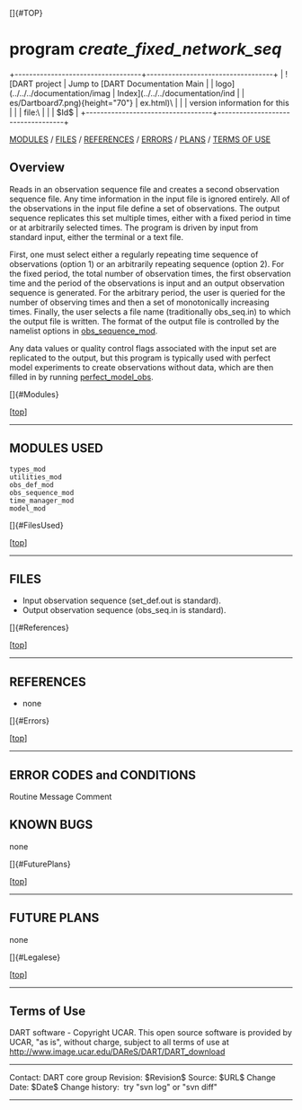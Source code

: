 []{#TOP}

program *create\_fixed\_network\_seq*
=====================================

+-----------------------------------+-----------------------------------+
| ![DART project                    | Jump to [DART Documentation Main  |
| logo](../../../documentation/imag | Index](../../../documentation/ind |
| es/Dartboard7.png){height="70"}   | ex.html)\                         |
|                                   | version information for this      |
|                                   | file:\                            |
|                                   | \$Id\$                            |
+-----------------------------------+-----------------------------------+

[MODULES](#Modules) / [FILES](#FilesUsed) / [REFERENCES](#References) /
[ERRORS](#Errors) / [PLANS](#FuturePlans) / [TERMS OF USE](#Legalese)

Overview
--------

Reads in an observation sequence file and creates a second observation
sequence file. Any time information in the input file is ignored
entirely. All of the observations in the input file define a set of
observations. The output sequence replicates this set multiple times,
either with a fixed period in time or at arbitrarily selected times. The
program is driven by input from standard input, either the terminal or a
text file.

First, one must select either a regularly repeating time sequence of
observations (option 1) or an arbitrarily repeating sequence (option 2).
For the fixed period, the total number of observation times, the first
observation time and the period of the observations is input and an
output observation sequence is generated. For the arbitrary period, the
user is queried for the number of observing times and then a set of
monotonically increasing times. Finally, the user selects a file name
(traditionally obs\_seq.in) to which the output file is written. The
format of the output file is controlled by the namelist options in
[obs\_sequence\_mod](../../modules/observations/obs_sequence_mod.html#Namelist).

Any data values or quality control flags associated with the input set
are replicated to the output, but this program is typically used with
perfect model experiments to create observations without data, which are
then filled in by running
[perfect\_model\_obs](../../../assimilation_code/programs/perfect_model_obs/perfect_model_obs.html).

[]{#Modules}

<div class="top">

\[[top](#)\]

</div>

------------------------------------------------------------------------

MODULES USED
------------

    types_mod
    utilities_mod
    obs_def_mod
    obs_sequence_mod
    time_manager_mod
    model_mod

[]{#FilesUsed}

<div class="top">

\[[top](#)\]

</div>

------------------------------------------------------------------------

FILES
-----

-   Input observation sequence (set\_def.out is standard).
-   Output observation sequence (obs\_seq.in is standard).

[]{#References}

<div class="top">

\[[top](#)\]

</div>

------------------------------------------------------------------------

REFERENCES
----------

-   none

[]{#Errors}

<div class="top">

\[[top](#)\]

</div>

------------------------------------------------------------------------

ERROR CODES and CONDITIONS
--------------------------

<div class="errors">

Routine
Message
Comment
 
 
 

</div>

KNOWN BUGS
----------

none

[]{#FuturePlans}

<div class="top">

\[[top](#)\]

</div>

------------------------------------------------------------------------

FUTURE PLANS
------------

none

[]{#Legalese}

<div class="top">

\[[top](#)\]

</div>

------------------------------------------------------------------------

Terms of Use
------------

DART software - Copyright UCAR. This open source software is provided by
UCAR, "as is", without charge, subject to all terms of use at
<http://www.image.ucar.edu/DAReS/DART/DART_download>

  ------------------ -----------------------------
  Contact:           DART core group
  Revision:          \$Revision\$
  Source:            \$URL\$
  Change Date:       \$Date\$
  Change history:    try "svn log" or "svn diff"
  ------------------ -----------------------------


